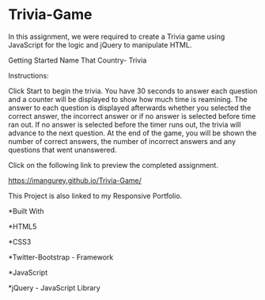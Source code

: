 # Trivia-Game

In this assignment, we were required to create a Trivia game using JavaScript for the logic and jQuery to manipulate HTML.

Getting Started
Name That Country- Trivia

Instructions:

Click Start to begin the trivia. You have 30 seconds to answer each question and a counter will be displayed to show how much time is reamining. The answer to each question is displayed afterwards whether you selected the correct answer, the incorrect answer or if no answer is selected before time ran out. If no answer is selected before the timer runs out, the trivia will advance to the next question. At the end of the game, you will be shown the number of correct answers, the number of incorrect answers and any questions that went unanswered.

Click on the following link to preview the completed assignment.
 
 https://imangurey.github.io/Trivia-Game/
 
 This Project is also linked to my Responsive Portfolio.


*Built With

*HTML5

*CSS3

*Twitter-Bootstrap - Framework

*JavaScript

*jQuery - JavaScript Library

